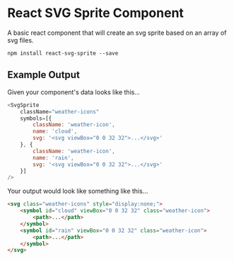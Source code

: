 # React SVG Sprite Component
A basic react component that will create an svg sprite based on an array of svg files.

`npm install react-svg-sprite --save`

## Example Output

Given your component's data looks like this...
```javascript
<SvgSprite
    className="weather-icons"
    symbols=[{
        className: 'weather-icon',
        name: 'cloud',
        svg: '<svg viewBox="0 0 32 32">...</svg>'
    }, {
        className: 'weather-icon',
        name: 'rain',
        svg: '<svg viewBox="0 0 32 32">...</svg>'
    }]
/>
```

Your output would look like something like this...
```html
<svg class="weather-icons" style="display:none;">
    <symbol id="cloud" viewBox="0 0 32 32" class="weather-icon">
        <path>...</path>
    </symbol>
    <symbol id="rain" viewBox="0 0 32 32" class="weather-icon">
        <path>...</path>
    </symbol>
</svg>
```
